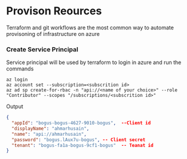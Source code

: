 # Provison Reources
Terraform and git workflows are the most common way to automate provisoning of infrastructure on azure
### Create Service Principal
Service principal will be used by terraform to login in azure and run the commands
```shell
az login
az account set --subscription=<subscrition id>
az ad sp create-for-rbac -n "api://<name of your choice>" --role "Contributor" --scopes "/subscriptions/<subscrition id>"
```

Output
```json
{
  "appId": "bogus-bogus-4627-9010-bogus",  --Client id
  "displayName": "ahmarhusain",
  "name": "api://ahmarhusain",
  "password": "bogus.lAux7u-bogus", -- Client secret
  "tenant": "bogus-fa1a-bogus-9cf1-bogus"  -- Teanat id
}
```
